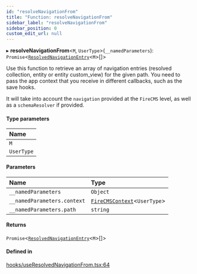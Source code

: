 ```yaml
---
id: "resolveNavigationFrom"
title: "Function: resolveNavigationFrom"
sidebar_label: "resolveNavigationFrom"
sidebar_position: 0
custom_edit_url: null
---
```


▸ **resolveNavigationFrom**<`M`, `UserType`\>(`__namedParameters`): `Promise`<[`ResolvedNavigationEntry`](../types/ResolvedNavigationEntry)<`M`\>[]\>

Use this function to retrieve an array of navigation entries (resolved
collection, entity or entity custom_view) for the given path. You need to pass the app context
that you receive in different callbacks, such as the save hooks.

It will take into account the `navigation` provided at the `FireCMS` level, as
well as a `schemaResolver` if provided.

#### Type parameters

| Name |
| :------ |
| `M` |
| `UserType` |

#### Parameters

| Name | Type |
| :------ | :------ |
| `__namedParameters` | `Object` |
| `__namedParameters.context` | [`FireCMSContext`](../interfaces/FireCMSContext)<`UserType`\> |
| `__namedParameters.path` | `string` |

#### Returns

`Promise`<[`ResolvedNavigationEntry`](../types/ResolvedNavigationEntry)<`M`\>[]\>

#### Defined in

[hooks/useResolvedNavigationFrom.tsx:64](https://github.com/Camberi/firecms/blob/2d60fba/src/hooks/useResolvedNavigationFrom.tsx#L64)

